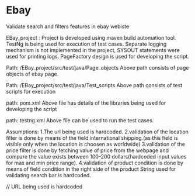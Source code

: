 # Ebay
Validate search and filters features in ebay webiste

EBay_project : Project is developed using maven build automation tool. TestNg is being used for execution of test cases. Separate logging mechanism is not implemented in the project, SYSOUT statements were used for printing logs. PageFactory design is used for developing the script.

Path: /EBay_project/src/test/java/Page_objects Above path consists of page objects of ebay page.

Path: /EBay_project/src/test/java/Test_scripts Above path consists of test scripts for execution

path: pom.xml Above file has details of the libraries being used for developing the script

path: testng.xml Above file can be used to run the test cases.

Assumptions: 1.The url being used is hardcoded. 2.validation of the location filter is done by means of the field international shipping.(as this field is visible only when the location is choosen as worldwide) 3.validation of the price filter is done by fetching value of price from the webpage and compare the value exists between 100-200 dollars(hardcoded input values for max and min price range). 4.validation of product condition is done by means of field condition in the right side of the product String used for validating search bar is hardcoded.

// URL being used is hardcoded

